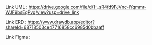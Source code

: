 Link UML : https://drive.google.com/file/d/1-_sR4fd9FJVnc-lYqmmr-WJF9bsEqPvg/view?usp=drive_link

Link ERD : https://www.drawdb.app/editor?shareId=68718503ce47716858cc6985d0bbaaff

Link Figma :
